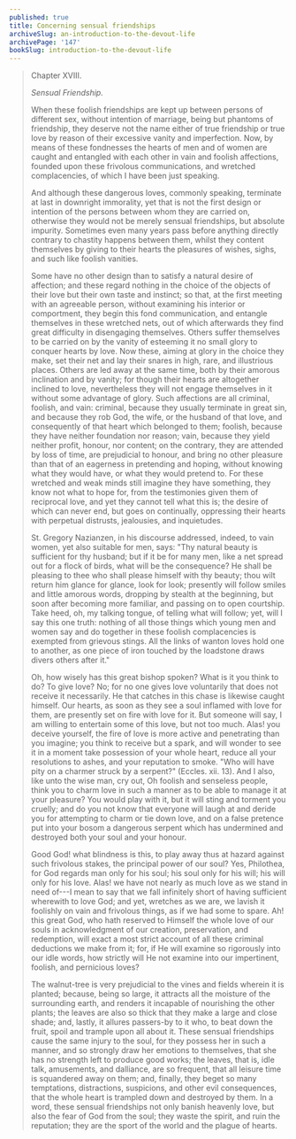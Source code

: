 ```yaml
---
published: true
title: Concerning sensual friendships
archiveSlug: an-introduction-to-the-devout-life
archivePage: '147'
bookSlug: introduction-to-the-devout-life
---
```


> Chapter XVIII.
>
> *Sensual Friendship.*
>
> When these foolish friendships are kept up between persons of different sex, without intention of marriage, being but phantoms of friendship, they deserve not the name either of true friendship or true love by reason of their excessive vanity and imperfection. Now, by means of these fondnesses the hearts of men and of women are caught and entangled with each other in vain and foolish affections, founded upon these frivolous communications, and wretched complacencies, of which I have been just speaking.
> 
> And although these dangerous loves, commonly speaking, terminate at last in downright immorality, yet that is not the first design or intention of the persons between whom they are carried on, otherwise they would not be merely sensual friendships, but absolute impurity. Sometimes even many years pass before anything directly contrary to chastity happens between them, whilst they content themselves by giving to their hearts the pleasures of wishes, sighs, and such like foolish vanities.
>
> Some have no other design than to satisfy a natural desire of affection; and these regard nothing in the choice of the objects of their love but their own taste and instinct; so that, at the first meeting with an agreeable person, without examining his interior or comportment, they begin this fond communication, and entangle themselves in these wretched nets, out of which afterwards they find great difficulty in disengaging themselves. Others suffer themselves to be carried on by the vanity of esteeming it no small glory to conquer hearts by love. Now these, aiming at glory in the choice they make, set their net and lay their snares in high, rare, and illustrious places. Others are led away at the same time, both by their amorous inclination and by vanity; for though their hearts are altogether inclined to love, nevertheless they will not engage themselves in it without some advantage of glory. Such affections are all criminal, foolish, and vain: criminal, because they usually terminate in great sin, and because they rob God, the wife, or the husband of that love, and consequently of that heart which belonged to them; foolish, because they have neither foundation nor reason; vain, because they yield neither profit, honour, nor content; on the contrary, they are attended by loss of time, are prejudicial to honour, and bring no other pleasure than that of an eagerness in pretending and hoping, without knowing what they would have, or what they would pretend to. For these wretched and weak minds still imagine they have something, they know not what to hope for, from the testimonies given them of reciprocal love, and yet they cannot tell what this is; the desire of which can never end, but goes on continually, oppressing their hearts with perpetual distrusts, jealousies, and inquietudes.
>
> St. Gregory Nazianzen, in his discourse addressed, indeed, to vain women, yet also suitable for men, says: "Thy natural beauty is sufficient for thy husband; but if it be for many men, like a net spread out for a flock of birds, what will be the consequence? He shall be pleasing to thee who shall please himself with thy beauty; thou wilt return him glance for glance, look for look; presently will follow smiles and little amorous words, dropping by stealth at the beginning, but soon after becoming more familiar, and passing on to open courtship. Take heed, oh, my talking tongue, of telling what will follow; yet, will I say this one truth: nothing of all those things which young men and women say and do together in these foolish complacencies is exempted from grievous stings. All the links of wanton loves hold one to another, as one piece of iron touched by the loadstone draws divers others after it."
>
> Oh, how wisely has this great bishop spoken? What is it you think to do? To give love? No; for no one gives love voluntarily that does not receive it necessarily. He that catches in this chase is likewise caught himself. Our hearts, as soon as they see a soul inflamed with love for them, are presently set on fire with love for it. But someone will say, I am willing to entertain some of this love, but not too much. Alas! you deceive yourself, the fire of love is more active and penetrating than you imagine; you think to receive but a spark, and will wonder to see it in a moment take possession of your whole heart, reduce all your resolutions to ashes, and your reputation to smoke. "Who will have pity on a charmer struck by a serpent?" (Eccles. xii. 13). And I also, like unto the wise man, cry out, Oh foolish and senseless people, think you to charm love in such a manner as to be able to manage it at your pleasure? You would play with it, but it will sting and torment you cruelly; and do you not know that everyone will laugh at and deride you for attempting to charm or tie down love, and on a false pretence put into your bosom a dangerous serpent which has undermined and destroyed both your soul and your honour.
> 
> Good God! what blindness is this, to play away thus at hazard against such frivolous stakes, the principal power of our soul? Yes, Philothea, for God regards man only for his soul; his soul only for his will; his will only for his love. Alas! we have not nearly as much love as we stand in need of---I mean to say that we fall infinitely short of having sufficient wherewith to love God; and yet, wretches as we are, we lavish it foolishly on vain and frivolous things, as if we had some to spare. Ah! this great God, who hath reserved to Himself the whole love of our souls in acknowledgment of our creation, preservation, and redemption, will exact a most strict account of all these criminal deductions we make from it; for, if He will examine so rigorously into our idle words, how strictly will He not examine into our impertinent, foolish, and pernicious loves?
>
> The walnut-tree is very prejudicial to the vines and fields wherein it is planted; because, being so large, it attracts all the moisture of the surrounding earth, and renders it incapable of nourishing the other plants; the leaves are also so thick that they make a large and close shade; and, lastly, it allures passers-by to it who, to beat down the fruit, spoil and trample upon all about it. These sensual friendships cause the same injury to the soul, for they possess her in such a manner, and so strongly draw her emotions to themselves, that she has no strength left to produce good works; the leaves, that is, idle talk, amusements, and dalliance, are so frequent, that all leisure time is squandered away on them; and, finally, they beget so many temptations, distractions, suspicions, and other evil consequences, that the whole heart is trampled down and destroyed by them. In a word, these sensual friendships not only banish heavenly love, but also the fear of God from the soul; they waste the spirit, and ruin the reputation; they are the sport of the world and the plague of hearts.
